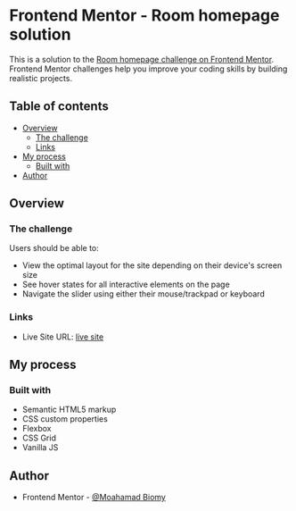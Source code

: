 # Frontend Mentor - Room homepage solution

This is a solution to the [Room homepage challenge on Frontend Mentor](https://www.frontendmentor.io/challenges/room-homepage-BtdBY_ENq). Frontend Mentor challenges help you improve your coding skills by building realistic projects. 

## Table of contents

- [Overview](#overview)
  - [The challenge](#the-challenge)
  - [Links](#links)
- [My process](#my-process)
  - [Built with](#built-with)
- [Author](#author)

## Overview

### The challenge

Users should be able to:

- View the optimal layout for the site depending on their device's screen size
- See hover states for all interactive elements on the page
- Navigate the slider using either their mouse/trackpad or keyboard


### Links

- Live Site URL: [live site](https://mohamadbiomy.github.io/room-home-page)

## My process

### Built with

- Semantic HTML5 markup
- CSS custom properties
- Flexbox
- CSS Grid
- Vanilla JS


## Author

- Frontend Mentor - [@Moahamad Biomy](https://www.frontendmentor.io/profile/MohamadBiomy)

